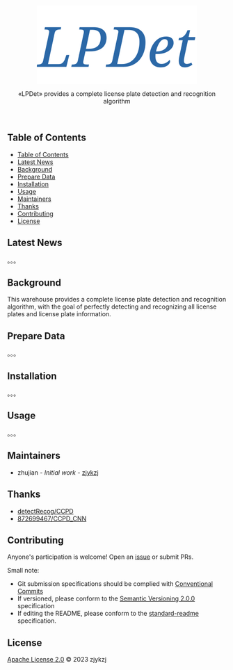 <!-- <div align="right">
  Language:
    🇺🇸
  <a title="Chinese" href="./README.zh-CN.md">🇨🇳</a>
</div> -->

<div align="center"><a title="" href="https://github.com/zjykzj/LPDet"><img align="center" src="./imgs/LPDet.svg" alt=""></a></div>

<p align="center">
  «LPDet» provides a complete license plate detection and recognition algorithm
<br>
<br>
  <a href="https://github.com/RichardLitt/standard-readme"><img src="https://img.shields.io/badge/standard--readme-OK-green.svg?style=flat-square" alt=""></a>
  <a href="https://conventionalcommits.org"><img src="https://img.shields.io/badge/Conventional%20Commits-1.0.0-yellow.svg" alt=""></a>
  <a href="http://commitizen.github.io/cz-cli/"><img src="https://img.shields.io/badge/commitizen-friendly-brightgreen.svg" alt=""></a>
</p>

## Table of Contents

- [Table of Contents](#table-of-contents)
- [Latest News](#latest-news)
- [Background](#background)
- [Prepare Data](#prepare-data)
- [Installation](#installation)
- [Usage](#usage)
- [Maintainers](#maintainers)
- [Thanks](#thanks)
- [Contributing](#contributing)
- [License](#license)

## Latest News

。。。

## Background

This warehouse provides a complete license plate detection and recognition algorithm, with the goal of perfectly detecting and recognizing all license plates and license plate information.

## Prepare Data

。。。

## Installation

。。。

## Usage

。。。

## Maintainers

* zhujian - *Initial work* - [zjykzj](https://github.com/zjykzj)

## Thanks

* [detectRecog/CCPD](https://github.com/detectRecog/CCPD)
* [872699467/CCPD_CNN](https://github.com/872699467/CCPD_CNN)

## Contributing

Anyone's participation is welcome! Open an [issue](https://github.com/zjykzj/LPDet/issues) or submit PRs.

Small note:

* Git submission specifications should be complied
  with [Conventional Commits](https://www.conventionalcommits.org/en/v1.0.0-beta.4/)
* If versioned, please conform to the [Semantic Versioning 2.0.0](https://semver.org) specification
* If editing the README, please conform to the [standard-readme](https://github.com/RichardLitt/standard-readme)
  specification.

## License

[Apache License 2.0](LICENSE) © 2023 zjykzj
